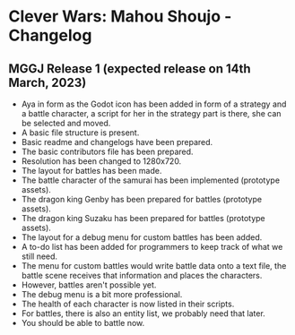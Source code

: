 # Clever Wars: Mahou Shoujo - Changelog

## MGGJ Release 1 (expected release on 14th March, 2023)

- Aya in form as the Godot icon has been added in form of a strategy and a battle character, a script for her in the strategy part is there, she can be selected and moved.
- A basic file structure is present.
- Basic readme and changelogs have been prepared.
- The basic contributors file has been prepared.
- Resolution has been changed to 1280x720.
- The layout for battles has been made.
- The battle character of the samurai has been implemented (prototype assets).
- The dragon king Genby has been prepared for battles (prototype assets).
- The dragon king Suzaku has been prepared for battles (prototype assets).
- The layout for a debug menu for custom battles has been added.
- A to-do list has been added for programmers to keep track of what we still need.
- The menu for custom battles would write battle data onto a text file, the battle scene receives that information and places the characters.
- However, battles aren't possible yet.
- The debug menu is a bit more professional.
- The health of each character is now listed in their scripts.
- For battles, there is also an entity list, we probably need that later.
- You should be able to battle now.
